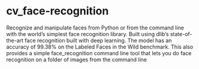 # cv_face-recognition
Recognize and manipulate faces from Python or from the command line with
the world’s simplest face recognition library.
Built using dlib’s state-of-the-art face recognition
built with deep learning. The model has an accuracy of 99.38% on the
Labeled Faces in the Wild benchmark.
This also provides a simple face_recognition command line tool that lets
you do face recognition on a folder of images from the command line
